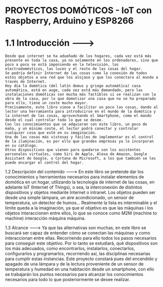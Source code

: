 # PROYECTOS DOMÓTICOS - IoT con Raspberry, Arduino y ESP8266

# 1.1	Introducción --->
	Desde que internet se ha adueñado de los hogares, cada vez está más presente en toda la casa, ya no solamente en los ordenadores, sino que poco a poco se está imponiendo en la televisión, los electrodomésticos, las luces y el resto de las cosas del hogar.
	Se podría definir Internet de las cosas como la conexión de todos estos objetos a una red que los alojase y que los conectara al mundo a través de Internet.
	Hoy día la domótica (del latín domus y griego automática) casa automática, está en auge, cada vez está más demandado, pero las instalaciones domóticas son mucha más factibles si se realizan con la obra de la casa, por lo que domotizar una casa que no se ha preparado para ello, tiene un coste mucho mayor.
	Precisamente, este libro viene a facilitar un poco las cosas, dando al lector una herramienta para introducirse en el mundo de la domótica y la internet de las cosas, aprovechando el Smartphone, como el mando desde el cual controlar todo lo que se desee.
	Con los conocimientos que se adquieran con este libro, un poco de maña, y un mínimo coste, el lector podrá conectar y controlar cualquier cosa que esté en su imaginación. 
	Una de las cosas más vistosas y fáciles de implementar es el control de la iluminación, es por ello que grandes empresas ya lo incorporan en su catálogo.
	Otros dispositivos que vienen para quedarse son los asistentes personales virtuales, como Siri de Apple, Alexa de Amazon, Google Assistant de Google, o Cortana de Microsoft, a los que también se les puede encargar el control del hogar.

1.2	Descripción del contenido --->
	En este libro se pretende dar los conocimientos y herramientas necesarios para instalar elementos de domótica en un hogar, utilizando la tecnología de internet de las cosas, en adelante IoT (Internet of Things), o sea, la interconexión de distintos dispositivos y objetos mediante Internet o intranet. Los objetos pueden ser desde una simple lámpara, un aire acondicionado, un sensor de temperatura, un detector de humos… Realmente la lista es interminable y el límite queda a la imaginación, ya que el objetivo es que las máquinas i los objetos interaccionen entre ellos, lo que se conoce como M2M (machine to machine) interacción máquina máquina.

1.3	Alcance --->
	Ya que las alternativas son muchas, en este libro se buscará ser capaz de entender cómo se conectan las máquinas y como interaccionan entre ellas. Recorriendo para ello todos los pasos necesarios para conseguir este objetivo. Por lo tanto se estudiará, qué dispositivos son los más adecuados, como encontrarlos, instalarlos, conectarlos, configurarlos y programarlos, recorriendo así, las disciplinas necesarias para cumplir estas instancias. Este proyecto constará pues del encendido y apagado de una lámpara y de la lectura proveniente de un sensor de temperatura y humedad en una habitación desde un smartphone, con ello se trabajarán los puntos necesarios para alcanzar los conocimientos necesarios para todo lo que posteriormente se desee realizar.

